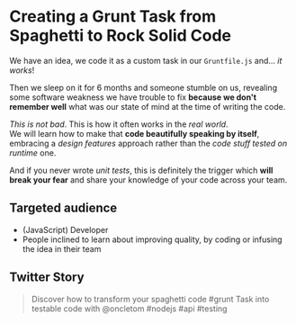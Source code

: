 # Creating a Grunt Task from Spaghetti to Rock Solid Code

We have an idea, we code it as a custom task in our `Gruntfile.js` and… *it works*!

Then we sleep on it for 6 months and someone stumble on us, revealing some software weakness we have trouble to fix **because we don't remember well** what was our state of mind at the time of writing the code.

*This is not bad*. This is how it often works in the *real world*.  
We will learn how to make that **code beautifully speaking by itself**, embracing a *design features* approach rather than the *code stuff tested on runtime* one.

And if you never wrote *unit tests*, this is definitely the trigger which **will break your fear** and share your knowledge of your code across your team.

## Targeted audience

* (JavaScript) Developer
* People inclined to learn about improving quality, by coding or infusing the idea in their team 

## Twitter Story

> Discover how to transform your spaghetti code #grunt Task into testable code with @oncletom #nodejs #api #testing